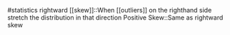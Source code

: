 #statistics 
rightward [[skew]]::When [[outliers]] on the righthand side stretch the distribution in that direction
Positive Skew::Same as rightward skew